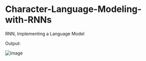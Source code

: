 # Character-Language-Modeling-with-RNNs
RNN, Implementing a Language Model

Output:

![image](https://user-images.githubusercontent.com/43212302/175286744-a47f9bc9-f5d9-4ebe-8f6e-74a5cad51f54.png)

